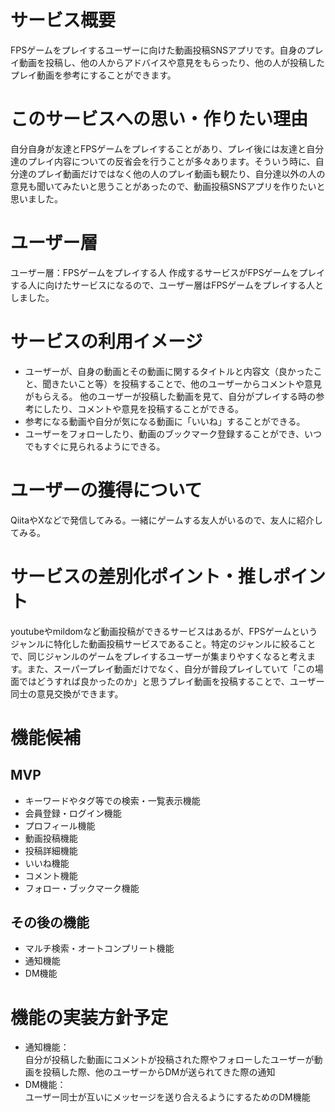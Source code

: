 # サービス概要
FPSゲームをプレイするユーザーに向けた動画投稿SNSアプリです。自身のプレイ動画を投稿し、他の人からアドバイスや意見をもらったり、他の人が投稿したプレイ動画を参考にすることができます。
# このサービスへの思い・作りたい理由
自分自身が友達とFPSゲームをプレイすることがあり、プレイ後には友達と自分達のプレイ内容についての反省会を行うことが多々あります。そういう時に、自分達のプレイ動画だけではなく他の人のプレイ動画も観たり、自分達以外の人の意見も聞いてみたいと思うことがあったので、動画投稿SNSアプリを作りたいと思いました。
# ユーザー層
ユーザー層：FPSゲームをプレイする人
作成するサービスがFPSゲームをプレイする人に向けたサービスになるので、ユーザー層はFPSゲームをプレイする人としました。
# サービスの利用イメージ
- ユーザーが、自身の動画とその動画に関するタイトルと内容文（良かったこと、聞きたいこと等）を投稿することで、他のユーザーからコメントや意見がもらえる。
他のユーザーが投稿した動画を見て、自分がプレイする時の参考にしたり、コメントや意見を投稿することができる。
- 参考になる動画や自分が気になる動画に「いいね」することができる。
- ユーザーをフォローしたり、動画のブックマーク登録することができ、いつでもすぐに見られるようにできる。
# ユーザーの獲得について
QiitaやXなどで発信してみる。一緒にゲームする友人がいるので、友人に紹介してみる。
# サービスの差別化ポイント・推しポイント
youtubeやmildomなど動画投稿ができるサービスはあるが、FPSゲームというジャンルに特化した動画投稿サービスであること。特定のジャンルに絞ることで、同じジャンルのゲームをプレイするユーザーが集まりやすくなると考えます。また、スーパープレイ動画だけでなく、自分が普段プレイしていて「この場面ではどうすれば良かったのか」と思うプレイ動画を投稿することで、ユーザー同士の意見交換ができます。
# 機能候補
## MVP
- キーワードやタグ等での検索・一覧表示機能
- 会員登録・ログイン機能
- プロフィール機能
- 動画投稿機能
- 投稿詳細機能
- いいね機能
- コメント機能
- フォロー・ブックマーク機能
## その後の機能
- マルチ検索・オートコンプリート機能
- 通知機能
- DM機能
# 機能の実装方針予定
- 通知機能：  
自分が投稿した動画にコメントが投稿された際やフォローしたユーザーが動画を投稿した際、他のユーザーからDMが送られてきた際の通知
- DM機能：  
ユーザー同士が互いにメッセージを送り合えるようにするためのDM機能
